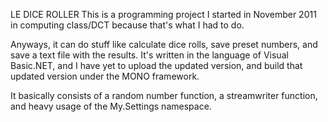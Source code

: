 LE DICE ROLLER
This is a programming project I started in November 2011 in computing class/DCT because that's what I had to do.

Anyways, it can do stuff like calculate dice rolls, save preset numbers, and save a text file with the results. It's
written in the language of Visual Basic.NET, and I have yet to upload the updated version, and build that updated 
version under the MONO framework.

It basically consists of a random number function, a streamwriter function, and heavy usage of the My.Settings
namespace.